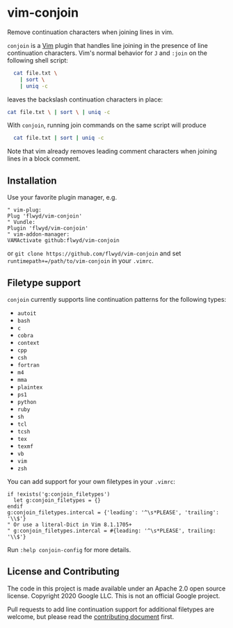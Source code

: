 # vim-conjoin
Remove continuation characters when joining lines in vim.

`conjoin` is a [Vim](https://vim.org/) plugin that handles line joining in the
presence of line continuation characters.  Vim's normal behavior for `J` and
`:join` on the following shell script:

```sh
  cat file.txt \
    | sort \
    | uniq -c
```

leaves the backslash continuation characters in place:

```sh
cat file.txt \ | sort \ | uniq -c
```

With `conjoin`, running join commands on the same script will produce

```sh
  cat file.txt | sort | uniq -c
```

Note that vim already removes leading comment characters when joining lines
in a block comment.

## Installation

Use your favorite plugin manager, e.g.

```vim
" vim-plug:
Plug 'flwyd/vim-conjoin'
" Vundle:
Plugin 'flwyd/vim-conjoin'
" vim-addon-manager:
VAMActivate github:flwyd/vim-conjoin
```

or `git clone https://github.com/flwyd/vim-conjoin` and set
`runtimepath+=/path/to/vim-conjoin` in your `.vimrc`.

## Filetype support

`conjoin` currently supports line continuation patterns for the following types:

*   `autoit`
*   `bash`
*   `c`
*   `cobra`
*   `context`
*   `cpp`
*   `csh`
*   `fortran`
*   `m4`
*   `mma`
*   `plaintex`
*   `ps1`
*   `python`
*   `ruby`
*   `sh`
*   `tcl`
*   `tcsh`
*   `tex`
*   `texmf`
*   `vb`
*   `vim`
*   `zsh`

You can add support for your own filetypes in your `.vimrc`:

```vim
if !exists('g:conjoin_filetypes')
  let g:conjoin_filetypes = {}
endif
g:conjoin_filetypes.intercal = {'leading': '^\s*PLEASE', 'trailing': '\\$'}
" Or use a literal-Dict in Vim 8.1.1705+
" g:conjoin_filetypes.intercal = #{leading: '^\s*PLEASE', trailing: '\\$'}
```

Run `:help conjoin-config` for more details.

## License and Contributing

The code in this project is made available under an Apache 2.0 open source
license.  Copyright 2020 Google LLC.  This is not an official Google project.

Pull requests to add line continuation support for additional filetypes are
welcome, but please read the [contributing document](CONTRIBUTING.md) first.
